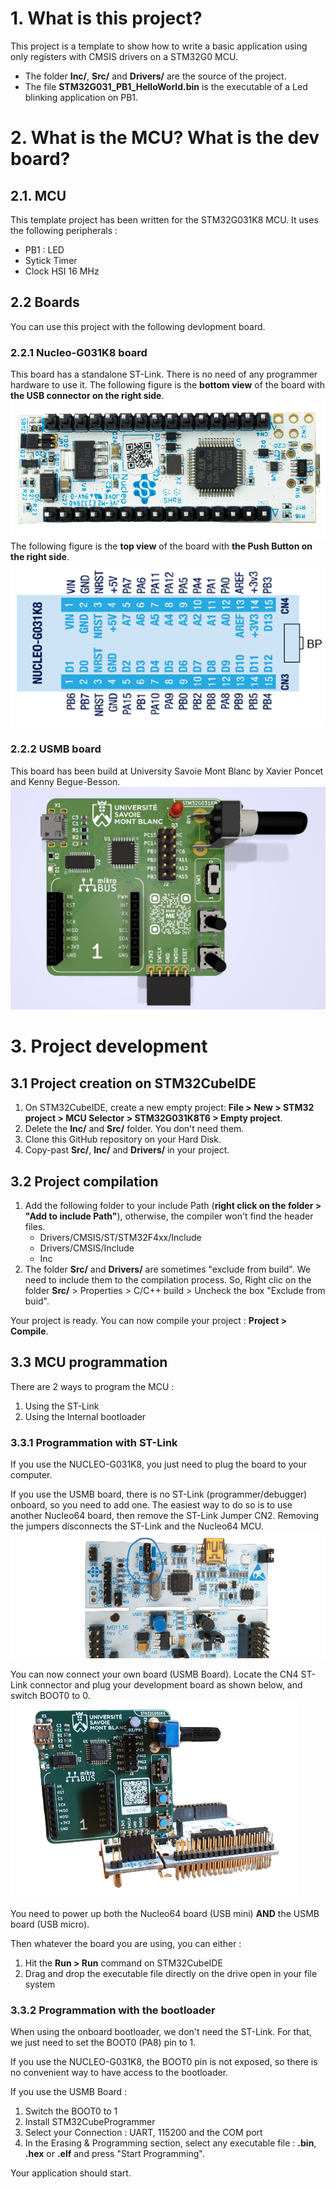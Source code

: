 # 1. What is this project?
This project is a template to show how to write a basic application using only registers with CMSIS drivers on a STM32G0 MCU.

* The folder **Inc/**, **Src/** and **Drivers/** are the source of the project. 
* The file **STM32G031_PB1_HelloWorld.bin** is the executable of a Led blinking application on PB1.

# 2. What is the MCU? What is the dev board?
## 2.1. MCU
This template project has been written for the STM32G031K8 MCU. It uses the following peripherals :

* PB1 : LED
* Sytick Timer
* Clock HSI 16 MHz

## 2.2 Boards
You can use this project with the following devlopment board. 

### 2.2.1 Nucleo-G031K8 board
This board has a standalone ST-Link. There is no need of any programmer hardware to use it.
The following figure is the **bottom  view** of the board with **the USB connector on the right side**.
![image Nucleo Board](/Images/NUCLEO-G031K8_top.png)
The following figure is the **top view** of the board with **the Push Button on the right side**.
![image Nucleo Board](/Images/NUCLEOG031-top-view-schema.png)

### 2.2.2 USMB board
This board has been build at University Savoie Mont Blanc by Xavier Poncet and Kenny Begue-Besson.
![image USMB Board](/Images/usmb_board_top.jpg)
 




# 3. Project development
## 3.1 Project creation on STM32CubeIDE
1. On STM32CubeIDE, create a new empty project: **File > New > STM32 project > MCU Selector > STM32G031K8T6 > Empty project**.
2. Delete the **Inc/** and **Src/** folder. You don't need them.
3. Clone this GitHub repository on your Hard Disk.
4. Copy-past **Src/**, **Inc/** and **Drivers/** in your project.

## 3.2 Project compilation
1. Add the following folder to your include Path (**right click on the folder > "Add to include Path"**), otherwise, the compiler won't find the header files.
	* Drivers/CMSIS/ST/STM32F4xx/Include
	* Drivers/CMSIS/Include
	* Inc
2. The folder **Src/** and **Drivers/** are sometimes "exclude from build". We need to include them to the compilation process. So, Right clic on the folder **Src/** > Properties > C/C++ build > Uncheck the box "Exclude from buid".

Your project is ready. You can now compile your project : **Project > Compile**. 

## 3.3 MCU programmation
There are 2 ways to program the MCU :
1. Using the ST-Link
2. Using the Internal bootloader

### 3.3.1 Programmation with ST-Link
If you use the NUCLEO-G031K8, you just need to plug the board to your computer. 

If you use the USMB board, there is no ST-Link (programmer/debugger) onboard, so you need to add one. The easiest way to do so is to use another Nucleo64 board, then remove the ST-Link Jumper CN2. Removing the jumpers disconnects the ST-Link and the Nucleo64 MCU.
![image USMB Board jumpers](/Images/st-link-jumpers-no-bg.png)

You can now connect your own board (USMB Board). Locate the CN4 ST-Link connector and plug your development board as shown below, and switch BOOT0 to 0. 
![image USMB Board jumpers](/Images/usmb_board_no_bg.png)

You need to power up both the Nucleo64 board (USB mini) **AND** the USMB board (USB micro). 

Then whatever the board you are using, you can either :
1. Hit the **Run > Run** command on STM32CubeIDE
2. Drag and drop the executable file directly on the drive open in your file system

### 3.3.2 Programmation with the bootloader
When using the onboard bootloader, we don't need the ST-Link. For that, we just need to set the BOOT0 (PA8) pin to 1.

If you use the NUCLEO-G031K8, the BOOT0 pin is not exposed, so there is no convenient way to have access to the bootloader.

If you use the USMB Board :
1. Switch the BOOT0 to 1
2. Install STM32CubeProgrammer
3. Select your Connection : UART, 115200 and the COM port
4. In the Erasing & Programming section, select any executable file : **.bin**, **.hex** or **.elf** and press "Start Programming".

Your application should start.

